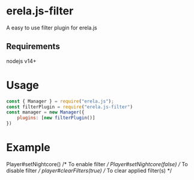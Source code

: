 # erela.js-filter

A easy to use filter plugin for erela.js

## Requirements
nodejs v14+

# Usage
```js
const { Manager } = require("erela.js");
const filterPlugin = require("erela.js-filter")
const manager = new Manager({
    plugins: [new filterPlugin()]
})
```


# Example
Player#setNightcore() /* To enable filter */
Player#setNightcore(false) /* To disable filter */
player#clearFilters(true) /* To clear applied filter(s) */
